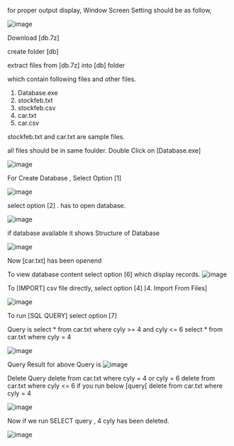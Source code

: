 for proper output display, Window Screen Setting should be as follow, 

![image](https://github.com/MaheshYTech/db/assets/53365208/3c01f07d-d5aa-485a-af58-fe5a47e8f1af)


Download  [db.7z]

create folder [db]

extract files from [db.7z] into [db] folder


which contain following  files and other files.
1. Database.exe
2. stockfeb.txt
3. stockfeb.csv
4. car.txt
5. car.csv

stockfeb.txt and car.txt are sample files.

all  files should be in same foulder. 
Double Click on [Database.exe]

   ![image](https://github.com/MaheshYTech/db/assets/53365208/089ae1dc-99b0-4a76-af57-5e8562c513f4)

For Create Database , Select Option [1]


![image](https://github.com/MaheshYTech/db/assets/53365208/b0d25db6-d3ba-4b4a-b60e-daa331944aa5)

select option [2] . has to open database.

![image](https://github.com/MaheshYTech/db/assets/53365208/9ecbea9f-c76c-4539-a0d2-a880b1df9267)


if database available it shows Structure of Database

![image](https://github.com/MaheshYTech/db/assets/53365208/68e00307-bc47-463b-bd7b-00228e2bad49)

Now [car.txt] has been openend

To view database content select option [6] which display records.
![image](https://github.com/MaheshYTech/db/assets/53365208/d396d5f8-0eca-4db2-94b3-fe32c8b00e31)

To [IMPORT] csv file directly, select option [4]
[4. Import From Files]

![image](https://github.com/MaheshYTech/db/assets/53365208/50f00167-72aa-4c4a-93b1-0f09771e8a4e)


To run [SQL QUERY] select option [7]

Query is 
select * from car.txt where cyly >= 4 and cyly <= 6
select * from car.txt where cyly = 4

![image](https://github.com/MaheshYTech/db/assets/53365208/8e8ee260-bf3a-4879-b0ed-13965ea9a98f)

Query Result for above Query is
![image](https://github.com/MaheshYTech/db/assets/53365208/f94470d1-935a-4a49-9a40-6130e59de008)

Delete Query
delete from car.txt where cyly = 4 or cyly = 6
delete from car.txt where cyly <= 6
if you run below [query[
delete from car.txt where cyly = 4

![image](https://github.com/MaheshYTech/db/assets/53365208/97cc90b9-3b07-4f24-9848-d449d82bef70)


Now if we run SELECT query  , 4 cyly  has been deleted.

![image](https://github.com/MaheshYTech/db/assets/53365208/4be05b18-2675-42f0-ad40-141eb8154456)



